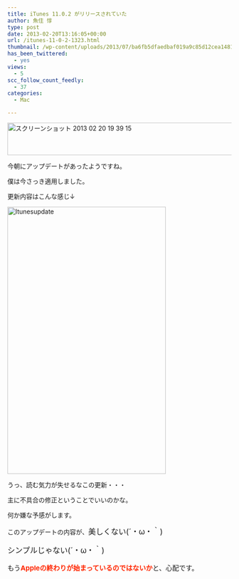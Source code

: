 ```yaml
---
title: iTunes 11.0.2 がリリースされていた
author: 魚住 惇
type: post
date: 2013-02-20T13:16:05+00:00
url: /itunes-11-0-2-1323.html
thumbnail: /wp-content/uploads/2013/07/ba6fb5dfaedbaf019a9c85d12cea1481.png
has_been_twittered:
  - yes
views:
  - 5
scc_follow_count_feedly:
  - 37
categories:
  - Mac

---
```

<img decoding="async" loading="lazy" title="スクリーンショット 2013-02-20 19.39.15.png" src="/wp-content/uploads/2013/02/ba6fb5dfaedbaf019a9c85d12cea1481.png" alt="スクリーンショット 2013 02 20 19 39 15" width="600" height="73" border="0" />

<!--more-->

今朝にアップデートがあったようですね。

僕は今さっき適用しました。

更新内容はこんな感じ↓

<img decoding="async" loading="lazy" title="itunesupdate.png" src="/wp-content/uploads/2013/02/itunesupdate.png" alt="Itunesupdate" width="356" height="600" border="0" /> </p> 

うっ、読む気力が失せるなこの更新・・・

主に不具合の修正ということでいいのかな。</p> 

何か嫌な予感がします。

このアップデートの内容が、<span style="font-size: 17px;">美しくない(´・ω・｀)</span>

<p style="font-size: 17px;">
  シンプルじゃない(´・ω・｀)
</p></p> 

<p style="font-size: 15px;">
  もう<b><span style="color: #ff2600;">Appleの終わりが始まっているのではないか</span></b>と、心配です。
</p>